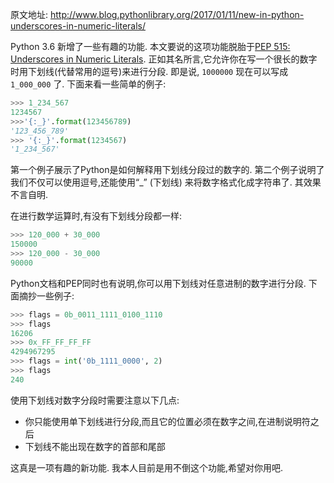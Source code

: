 <!-- 
#+TITLE: New in Python:数字字面量中的下划线
#+URL: http://www.blog.pythonlibrary.org/2017/01/11/new-in-python-underscores-in-numeric-literals/                                      
#+AUTHOR: lujun9972
#+TAGS: What's New in Python xx
#+DATE: [2017-03-10 五 16:56]
-->
原文地址: http://www.blog.pythonlibrary.org/2017/01/11/new-in-python-underscores-in-numeric-literals/                                      

Python 3.6 新增了一些有趣的功能. 本文要说的这项功能脱胎于[PEP 515: Underscores in Numeric Literals](https://www.python.org/dev/peps/pep-0515). 正如其名所言,它允许你在写一个很长的数字时用下划线(代替常用的逗号)来进行分段. 即是说, `1000000` 现在可以写成 `1_000_000` 了. 下面来看一些简单的例子:

```python
>>> 1_234_567
1234567
>>>'{:_}'.format(123456789)
'123_456_789'
>>> '{:_}'.format(1234567)
'1_234_567'
```

第一个例子展示了Python是如何解释用下划线分段过的数字的. 第二个例子说明了我们不仅可以使用逗号,还能使用“\_” (下划线) 来将数字格式化成字符串了. 其效果不言自明.

在进行数学运算时,有没有下划线分段都一样:

```python
>>> 120_000 + 30_000
150000
>>> 120_000 - 30_000
90000
```

Python文档和PEP同时也有说明,你可以用下划线对任意进制的数字进行分段. 下面摘抄一些例子:

```python
>>> flags = 0b_0011_1111_0100_1110
>>> flags
16206
>>> 0x_FF_FF_FF_FF
4294967295
>>> flags = int('0b_1111_0000', 2)
>>> flags
240
```

使用下划线对数字分段时需要注意以下几点:

-   你只能使用单下划线进行分段,而且它的位置必须在数字之间,在进制说明符之后
-   下划线不能出现在数字的首部和尾部

这真是一项有趣的新功能. 我本人目前是用不倒这个功能,希望对你用吧.
